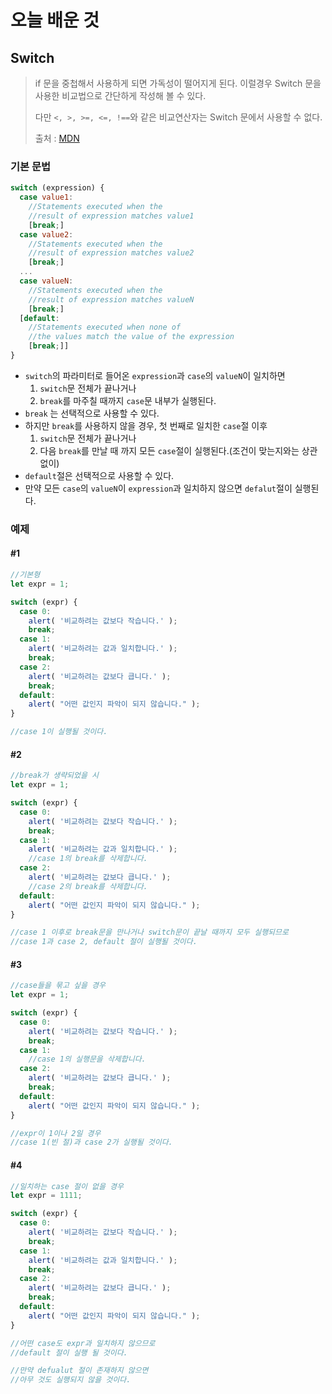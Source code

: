 # 오늘 배운 것

## Switch

> if 문을 중첩해서 사용하게 되면 가독성이 떨어지게 된다. 이럴경우 Switch 문을 사용한 비교법으로 간단하게 작성해 볼 수 있다.
>
> 다만 `<, >, >=, <=, !==`와 같은 비교연산자는 Switch 문에서 사용할 수 없다.
>
> 출처 : [MDN](https://developer.mozilla.org/ko/docs/Web/JavaScript/Reference/Statements/switch)

### 기본 문법

```js
switch (expression) {
  case value1:
    //Statements executed when the
    //result of expression matches value1
    [break;]
  case value2:
    //Statements executed when the
    //result of expression matches value2
    [break;]
  ...
  case valueN:
    //Statements executed when the
    //result of expression matches valueN
    [break;]
  [default:
    //Statements executed when none of
    //the values match the value of the expression
    [break;]]
}
```

+ `switch`의 파라미터로 들어온 `expression`과 `case`의 `valueN`이 일치하면 
  1. `switch`문 전체가 끝나거나 
  2. `break`를 마주칠 때까지 `case`문 내부가 실행된다.
+ `break` 는 선택적으로 사용할 수 있다. 
+ 하지만 `break`를 사용하지 않을 경우, 첫 번째로 일치한 `case`절 이후
  1. `switch`문 전체가 끝나거나
  2. 다음 `break`를 만날 때 까지 모든 `case`절이 실행된다.(조건이 맞는지와는 상관없이)
+ `default`절은 선택적으로 사용할 수 있다.
+ 만약 모든 `case`의  `valueN`이 `expression`과 일치하지 않으면 `defalut`절이 실행된다.

### 예제

#### #1

```js
//기본형
let expr = 1;

switch (expr) {
  case 0:
    alert( '비교하려는 값보다 작습니다.' );
    break;
  case 1:
    alert( '비교하려는 값과 일치합니다.' );
    break;
  case 2:
    alert( '비교하려는 값보다 큽니다.' );
    break;
  default:
    alert( "어떤 값인지 파악이 되지 않습니다." );
}

//case 1이 실행될 것이다.
```

#### #2

```js
//break가 생략되었을 시
let expr = 1;

switch (expr) {
  case 0:
    alert( '비교하려는 값보다 작습니다.' );
    break;
  case 1:
    alert( '비교하려는 값과 일치합니다.' );
    //case 1의 break를 삭제합니다.
  case 2:
    alert( '비교하려는 값보다 큽니다.' );
    //case 2의 break를 삭제합니다.
  default:
    alert( "어떤 값인지 파악이 되지 않습니다." );
}

//case 1 이후로 break문을 만나거나 switch문이 끝날 때까지 모두 실행되므로
//case 1과 case 2, default 절이 실행될 것이다.
```

#### #3

```js
//case들을 묶고 싶을 경우
let expr = 1;

switch (expr) {
  case 0:
    alert( '비교하려는 값보다 작습니다.' );
    break;
  case 1:
	//case 1의 실행문을 삭제합니다.
  case 2:
    alert( '비교하려는 값보다 큽니다.' );
    break;
  default:
    alert( "어떤 값인지 파악이 되지 않습니다." );
}

//expr이 1이나 2일 경우
//case 1(빈 절)과 case 2가 실행될 것이다.
```

#### #4

```js
//일치하는 case 절이 없을 경우
let expr = 1111;

switch (expr) {
  case 0:
    alert( '비교하려는 값보다 작습니다.' );
    break;
  case 1:
    alert( '비교하려는 값과 일치합니다.' );
    break;
  case 2:
    alert( '비교하려는 값보다 큽니다.' );
    break;
  default:
    alert( "어떤 값인지 파악이 되지 않습니다." );
}

//어떤 case도 expr과 일치하지 않으므로
//default 절이 실행 될 것이다.

//만약 defualut 절이 존재하지 않으면
//아무 것도 실행되지 않을 것이다.
```

